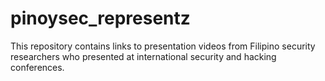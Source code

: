 # pinoysec_representz
This repository contains links to presentation videos from Filipino security researchers who presented at international security and hacking conferences.
